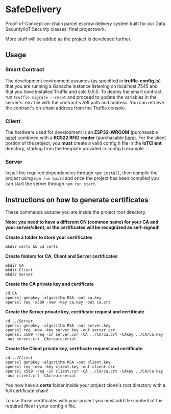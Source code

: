 
# SafeDelivery

  

Proof-of-Concept on-chain parcel escrow delivery system built for our Data Security/IoT Security classes' final projectwork.

More stuff will be added as the project is developed further.

  

## Usage


### Smart Contract
The development environment assumes (as specified in **truffle-config.js**) that you are running a Ganache instance listening on localhost:7545 and that you have installed Truffle and solc 0.5.0.
To deploy the smart contract, run `truffle migrate --reset` and proceed to update the variables in the server's .env file with the contract's ABI path and address.
You can retrieve the contract's on-chain address  from the Truffle console.
### Client
The hardware used for development is an **ESP32-WROOM** (purchasable [here](https://www.amazon.it/AZDelivery-NodeMCU-Development-Arduino-gratuito/dp/B071P98VTG/)) combined with a **RC522 RFID reader** (purchasable [here](https://www.robotstore.it/Lettore-di-smart-card-contactless-RFID-13-56MHz-Mifare-RC522)).
For the client portion of the project, you **must** create a valid config.h file in the **IoTClient** directory, starting from the template provided in config.h.example.

### Server
Install the required dependencies through `npm install`, then compile the project using `npm run build` and once the project has been compiled you can start the server through `npm run start`.  
## Instructions on how to generate certificates

  

These commands assume you are inside the project root directory.

  

**Note: you need to have a different CN (common name) for your CA and your server/client, or the certificates will be recognized as self-signed!**

  

**Create a folder to store your certificates**

  
    mkdir certs && cd certs
  

**Create folders for CA, Client and Server certificates**

  

    mkdir CA
    mkdir Client
    mkdir Server

  

**Create the CA private key and certificate**

    cd CA
    openssl genpkey -algorithm RSA -out ca.key
    openssl req -x509 -new -key ca.key -out ca.crt

  

**Create the Server private key, certificate request and certificate**

  

    cd ../Server
    openssl genpkey -algorithm RSA -out server.key
    openssl req -new -key server.key -out server.csr
    openssl x509 -req -in server.csr -CA ../CA/ca.crt -CAkey ../CA/ca.key -out server.crt -CAcreateserial

  

**Create the Client private key, certificate request and certificate**

    cd ../Client
    openssl genpkey -algorithm RSA -out client.key
    openssl req -new -key client.key -out client.csr
    openssl x509 -req -in client.csr -CA ../CA/ca.crt -CAkey ../CA/ca.key -out client.crt -CAcreateserial

  

You now have a **certs** folder inside your project clone's root directory with a full certificate chain!

  

To use those certificates with your project you must add the content of the required files in your config.h file.
